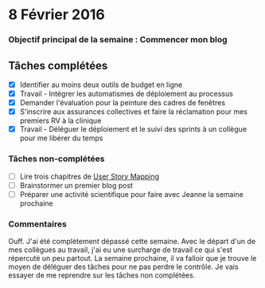 # 8 Février 2016

### Objectif principal de la semaine : Commencer mon blog

## Tâches complétées
- [x] Identifier au moins deux outils de budget en ligne
- [x] Travail - Intégrer les automatismes de déploiement au processus
- [x] Demander l'évaluation pour la peinture des cadres de fenêtres
- [x] S'inscrire aux assurances collectives et faire la réclamation pour mes premiers RV à la clinique
- [x] Travail - Déléguer le déploiement et le suivi des sprints à un collègue pour me libérer du temps

### Tâches non-complétées
- [ ] Lire trois chapitres de [User Story Mapping](https://books.google.ca/books/about/User_Story_Mapping.html?id=W8b-oAEACAAJ&hl=en)
- [ ] Brainstormer un premier blog post
- [ ] Préparer une activité scientifique pour faire avec Jeanne la semaine prochaine

### Commentaires
Ouff.  J'ai été complètement dépassé cette semaine.  Avec le départ d'un de mes collègues au travail, j'ai eu une surcharge de travail ce qui s'est répercuté un peu partout.  La semaine prochaine, il va falloir que je trouve le moyen de déléguer des tâches pour ne pas perdre le contrôle.  Je vais essayer de me reprendre sur les tâches non complétées.
